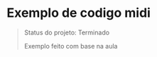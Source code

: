 <h1> Exemplo de codigo midi</h1>

>Status do projeto: Terminado
>
>Exemplo feito com base na aula
>



